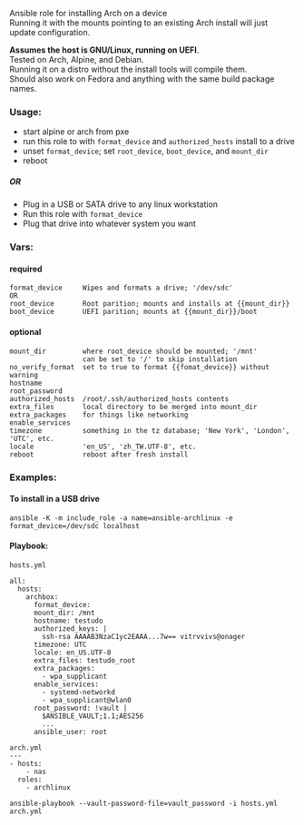 Ansible role for installing Arch on a device  
Running it with the mounts pointing to an existing Arch install will just update configuration.  

**Assumes the host is GNU/Linux, running on UEFI**.  
Tested on Arch, Alpine, and Debian.  
Running it on a distro without the install tools will compile them.  
Should also work on Fedora and anything with the same build package names.  

### Usage:
- start alpine or arch from pxe  
- run this role to with `format_device` and `authorized_hosts` install to a drive
- unset `format_device`; set `root_device`, `boot_device`, and `mount_dir`
- reboot
##### OR
- Plug in a USB or SATA drive to any linux workstation
- Run this role with `format_device`
- Plug that drive into whatever system you want

### Vars:
#### required
```
format_device     Wipes and formats a drive; '/dev/sdc'
OR
root_device       Root parition; mounts and installs at {{mount_dir}}
boot_device       UEFI parition; mounts at {{mount_dir}}/boot 
```
#### optional
```
mount_dir         where root_device should be mounted; '/mnt'
                  can be set to '/' to skip installation
no_verify_format  set to true to format {{fomat_device}} without warning
hostname
root_password
authorized_hosts  /root/.ssh/authorized_hosts contents
extra_files       local directory to be merged into mount_dir
extra_packages    for things like networking
enable_services
timezone          something in the tz database; 'New York', 'London', 'UTC', etc.
locale            'en_US', 'zh_TW.UTF-8', etc.
reboot            reboot after fresh install
```

### Examples:
#### To install in a USB drive
```ansible -K -m include_role -a name=ansible-archlinux -e format_device=/dev/sdc localhost```
#### Playbook:
```
hosts.yml

all:
  hosts:
    archbox:
      format_device: 
      mount_dir: /mnt
      hostname: testudo
      authorized_keys: |
        ssh-rsa AAAAB3NzaC1yc2EAAA...7w== vitrvvivs@onager
      timezone: UTC
      locale: en_US.UTF-8
      extra_files: testudo_root
      extra_packages:
        - wpa_supplicant
      enable_services: 
        - systemd-networkd
        - wpa_supplicant@wlan0
      root_password: !vault |
        $ANSIBLE_VAULT;1.1;AES256
        ...
      ansible_user: root

arch.yml
---
- hosts:
    - nas
  roles:
    - archlinux
```
```
ansible-playbook --vault-password-file=vault_password -i hosts.yml arch.yml
```
